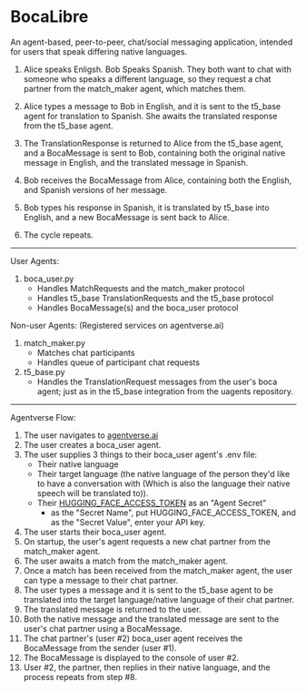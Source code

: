 # BocaLibre

An agent-based, peer-to-peer, chat/social messaging application, intended for users that speak differing native languages.

1. Alice speaks Enligsh. Bob Speaks Spanish. They both want to chat with someone who speaks a different language, so they request a chat partner from the match_maker agent, which matches them.

2. Alice types a message to Bob in English, and it is sent to the t5_base agent for translation to Spanish. She awaits the translated response from the t5_base agent.

3. The TranslationResponse is returned to Alice from the t5_base agent, and a BocaMessage is sent to Bob, containing both the original native message in English, and the translated message in Spanish.

4. Bob receives the BocaMessage from Alice, containing both the English, and Spanish versions of her message.

5. Bob types his response in Spanish, it is translated by t5_base into English, and a new BocaMessage is sent back to Alice.

6. The cycle repeats.

---

User Agents:

1. boca_user.py
    - Handles MatchRequests and the match_maker protocol
    - Handles t5_base TranslationRequests and the t5_base protocol
    - Handles BocaMessage(s) and the boca_user protocol

Non-user Agents: (Registered services on agentverse.ai)

1. match_maker.py
    - Matches chat participants
    - Handles queue of participant chat requests
2. t5_base.py
    - Handles the TranslationRequest messages from the user's boca agent; just as in the t5_base integration from the uagents repository.

---

Agentverse Flow:

1. The user navigates to [agentverse.ai](https://agentverse.ai)
2. The user creates a boca_user agent.
3. The user supplies 3 things to their boca_user agent's .env file:
    - Their native language
    - Their target language (the native language of the person they'd like to have a conversation with (Which is also the language their native speech will be translated to)).
    - Their [HUGGING_FACE_ACCESS_TOKEN](https://huggingface.co/settings/tokens) as an "Agent Secret"
        - as the "Secret Name", put HUGGING_FACE_ACCESS_TOKEN, and as the "Secret Value", enter your API key.
4. The user starts their boca_user agent.
5. On startup, the user's agent requests a new chat partner from the match_maker agent.
6. The user awaits a match from the match_maker agent.
7. Once a match has been received from the match_maker agent, the user can type a message to their chat partner.
8. The user types a message and it is sent to the t5_base agent to be translated into the target language/native language of their chat partner.
9. The translated message is returned to the user.
10. Both the native message and the translated message are sent to the user's chat partner using a BocaMessage.
11. The chat partner's (user #2) boca_user agent receives the BocaMessage from the sender (user #1).
12. The BocaMessage is displayed to the console of user #2.
13. User #2, the partner, then replies in their native language, and the process repeats from step #8.
